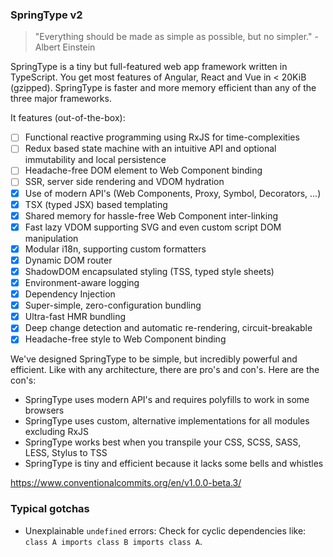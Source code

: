 ### SpringType v2

> "Everything should be made as simple as possible, but no simpler." - Albert Einstein

SpringType is a tiny but full-featured web app framework written in TypeScript.
You get most features of Angular, React and Vue in < 20KiB (gzipped).
SpringType is faster and more memory efficient than any of the three major frameworks.

It features (out-of-the-box):

- [ ] Functional reactive programming using RxJS for time-complexities
- [ ] Redux based state machine with an intuitive API and optional immutability and local persistence
- [ ] Headache-free DOM element to Web Component binding
- [ ] SSR, server side rendering and VDOM hydration
- [x] Use of modern API's (Web Components, Proxy, Symbol, Decorators, ...)
- [x] TSX (typed JSX) based templating
- [x] Shared memory for hassle-free Web Component inter-linking
- [x] Fast lazy VDOM supporting SVG and even custom script DOM manipulation
- [x] Modular i18n, supporting custom formatters
- [x] Dynamic DOM router
- [x] ShadowDOM encapsulated styling (TSS, typed style sheets)
- [x] Environment-aware logging
- [x] Dependency Injection
- [x] Super-simple, zero-configuration bundling
- [x] Ultra-fast HMR bundling
- [x] Deep change detection and automatic re-rendering, circuit-breakable
- [x] Headache-free style to Web Component binding

We've designed SpringType to be simple, but incredibly powerful and efficient.
Like with any architecture, there are pro's and con's. Here are the con's:

- SpringType uses modern API's and requires polyfills to work in some browsers
- SpringType uses custom, alternative implementations for all modules excluding RxJS
- SpringType works best when you transpile your CSS, SCSS, SASS, LESS, Stylus to TSS
- SpringType is tiny and efficient because it lacks some bells and whistles

https://www.conventionalcommits.org/en/v1.0.0-beta.3/

### Typical gotchas

- Unexplainable `undefined` errors: Check for cyclic dependencies like: `class A imports class B imports class A`.

